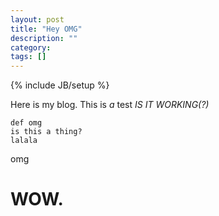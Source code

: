```yaml
---
layout: post
title: "Hey OMG"
description: ""
category: 
tags: []
---
```

{% include JB/setup %}

Here is my blog. This is _a_ test _IS IT WORKING(?)_

    def omg
    is this a thing?
    lalala

omg

# WOW.
